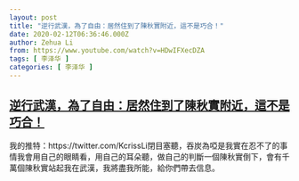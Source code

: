 ```yaml
---
layout: post
title: "逆行武漢，為了自由：居然住到了陳秋實附近，這不是巧合！"
date: 2020-02-12T06:36:46.000Z
author: Zehua Li
from: https://www.youtube.com/watch?v=HDwIFXecDZA
tags: [ 李泽华 ]
categories: [ 李泽华 ]
---
```

<!--1581489406000-->
[逆行武漢，為了自由：居然住到了陳秋實附近，這不是巧合！](https://www.youtube.com/watch?v=HDwIFXecDZA)
------

<div>
我的推特：https://twitter.com/KcrissLi閉目塞聽，吞炭為啞是我實在忍不了的事情我會用自己的眼睛看，用自己的耳朵聽，做自己的判斷一個陳秋實倒下，會有千萬個陳秋實站起我在武漢，我將盡我所能，給你們帶去信息。
</div>
